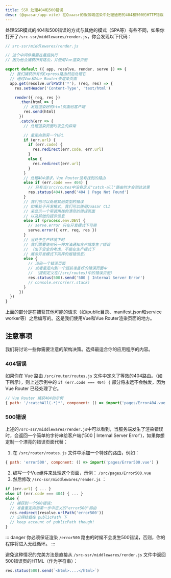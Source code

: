 ```yaml
---
title: SSR 处理404和500错误
desc: (@quasar/app-vite) 在Quaasr的服务端渲染中处理通用的404和500的HTTP错误
---
```


处理SSR模式的404和500错误的方式与其他的模式（SPA等）有些不同，如果你打开了`/src-ssr/middlewares/render.js`，你会发现以下代码：

```js
// src-ssr/middlewares/render.js

// 这个中间件需要在最后执行
// 因为他会捕获所有路由，并使用Vue渲染页面

export default ({ app, resolve, render, serve }) => {
  // 我们捕获所有的Express路由然后处理它
  // 通过Vue和Vue Router去渲染页面
  app.get(resolve.urlPath('*'), (req, res) => {
    res.setHeader('Content-Type', 'text/html')

    render({ req, res })
      .then(html => {
        // 发送渲染好的html页面给客户端
        res.send(html)
      })
      .catch(err => {
        // 处理渲染页面时发生的异常

        // 重定向到另一个URL
        if (err.url) {
          if (err.code) {
            res.redirect(err.code, err.url)
          }
          else {
            res.redirect(err.url)
          }
        }
        // 处理404请求，Vue Router没有找到的路由
        else if (err.code === 404) {
          // 只有当/src/routes中没有定义"catch-all"路由时才会到达这里
          res.status(404).send('404 | Page Not Found')
        }
        // 我们也可以处理其他类型的错误
        // 如果处于开发模式，我们可以使用Quasar CLI
        // 来显示一个带调用栈的漂亮的错误页面
        // 以及其他的提示信息
        else if (process.env.DEV) {
          // serve.error 只在开发模式下可用
          serve.error({ err, req, res })
        }
        // 当处于生产环境下时
        // 我们需要使用另一种方法通知客户端发生了错误
        // （出于安全的考虑，不能在生产模式下
        // 展示开发模式下同样的报错信息）
        else {
          // 渲染一个错误页面
          // 或者重定向到一个提前准备好的错误页面中
          // （提前定义在(/src/routes)中的错误页面）
          res.status(500).send('500 | Internal Server Error')
          // console.error(err.stack)
        }
      })
  })
}
```

上面的部分是在捕获其他可能的请求（如/public目录、manifest.json和service worker等）之后编写的。这是我们使用Vue和Vue Router渲染页面的地方。


## 注意事项

我们将讨论一些你需要注意的架构决策。选择最适合你的应用程序的内容。

### 404错误

如果你在 Vue 路由 `/src/router/routes.js` 文件中定义了等效的404路由。（如下所示），则上述示例中的 `if (err.code === 404) {` 部分将永远不会触发，因为 Vue Router 已经处理了它。


```js
// Vue Router 捕获404的示例
{ path: '/:catchAll(.*)*', component: () => import('pages/Error404.vue') }
```

### 500错误

上述的`/src-ssr/middlewares/render.js`中可以看到，当服务端发生了渲染错误时，会返回一个简单的字符串给客户端('500 | Internal Server Error')，如果你想定制一个漂亮的错误页面代替：

1. 在 `/src/router/routes.js` 文件中添加一个特殊的路由，例如：
  ```js
  { path: 'error500', component: () => import('pages/Error500.vue') }
  ```
2. 编写一个Vue组件来处理这个页面，示例： `/src/pages/Error500.vue`
3. 然后修改 `/src-ssr/middlewares/render.js` ：
  ```js
  if (err.url) { ... }
  else if (err.code === 404) { ... }
  else {
    // 捕获到一个500错误;
    // 准备重定向到第一步中定义的"error500"路由
    res.redirect(resolve.urlPath('error500'))
    // 记得挂载在 publicPath 下
    // keep account of publicPath though!
  }
  ```

::: danger
你必须保证渲染 `/error500` 路由的时候不会发生500错误，否则，你的程序将进入无线循环。
:::

避免这种情况的完美方法是直接从 `/src-ssr/middlewares/render.js` 文件中返回500错误页的HTML（作为字符串）：


```js
res.status(500).send(`<html>....</html>`)
```
